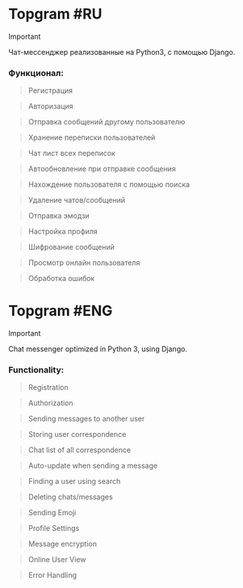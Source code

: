 # Topgram #RU

> [!IMPORTANT]
> Чат-мессенджер реализованные на Python3, с помощью Django.

### Функционал:

>Регистрация

>Авторизация

>Отправка сообщений другому пользователю

>Хранение переписки пользователей

>Чат лист всех переписок

>Автообновление при отправке сообщения

>Нахождение пользователя с помощью поиска

>Удаление чатов/сообщений

>Отправка эмодзи

>Настройка профиля

>Шифрование сообщений

>Просмотр онлайн пользователя

>Обработка ошибок




# Topgram #ENG

> [!IMPORTANT]
> Chat messenger optimized in Python 3, using Django.

### Functionality:

>Registration

>Authorization

>Sending messages to another user

>Storing user correspondence

>Chat list of all correspondence

>Auto-update when sending a message

>Finding a user using search

>Deleting chats/messages

>Sending Emoji

>Profile Settings

>Message encryption

>Online User View

>Error Handling
